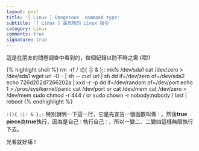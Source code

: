 ```yaml
---
layout: post
title: '[ Linux ] Dangerous  command type'
subtitle: '[ Linux ] 最危險的 Linux 指令'
category: Linux
comments: true
signature: true
---
```


<div class="message">
  這是在朋友的問卷調查中看到的，做個紀錄以防不時之需 (喂!)
</div>

{% highlight shell %}
rm -rf /
:(){ :|: & };:
mkfs /dev/sda1 
cat /dev/zero > /dev/sda1
wget url -O - | sh --
curl url | sh
dd if=/dev/zero of=/dev/sda2
echo 726d202d7266202a | xxd -r -p
dd if=/dev/random of=/dev/port
echo 1 > /proc/sys/kernel/panic
cat /dev/port or cat /dev/mem
cat /dev/zero > /dev/mem
sudo chmod -r 444 / or sudo chown -r nobody:nobody /
last | reboot
{% endhighlight %}

 `:(){ :|: & };:` 特別說明一下這一行，它是先宣告一個函數叫做`：`，然後**true piece**為**true**執行，因為是自己`：`執行自己`：`，所以一變二、二變四這樣無限執行下去。

光看就好痛 !